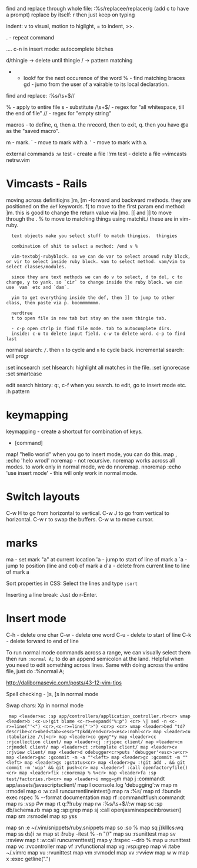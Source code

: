 find and replace through whole file: :%s/replacee/replacer/g (add c to have a prompt)
  replace by itself: r then just keep on typing


  indent: v to visual, motion to higlight, = to indent, >>.

  . - repeat command

  .... c-n in insert mode: autocomplete bitches

  d/thingie -> delete until thingie
  / -> pattern matching
  * - lookf for the next occurence of the word
  % - find matching braces
  gd - jumo from the user of a vairable to its local declaration.

  find and replace:
  :%s/\s\+$//

  % - apply to entire file
  s - substitute
  /\s\+$/ - regex for "all whitespace, till the end of file"
  // - regex for "empty string"

  macros - to define, q, then a. the nrecord, then to exit, q. then you have @a as the "saved macro". 

  m - mark.
  ` - move to mark with a.
  ' - move to mark with a.

  external commands
  :w test - create a file
  :!rm test - delete a file
  =vimcasts netrw.vim 

# Vimcasts  - Rails

  moving across definitiojns
  ]m, [m -forward and backward methods. they are positioned on the `def` keywords.
  f( to move to the first param
      end method: ]m. this is good to change the return value via ]mo.
      [[ and ]] to move through the .
      % to move to matching things using matchit./
      these are in vim-ruby.

      text objects make you select stuff to match thingies.  thingies

      combination of shit to select a method: /end v %

      vim-textobj-rubyblock. so we can do var to select around ruby block, or vir to select inside ruby block. vam to select method. vam/vim to select classes/modules.

      since they are text methods we can do v to select, d to del, c to change, y to yank. so `cir` to change inside the ruby block. we can use `vam` etc and `dam`.

      yim to get everything inside the def, then ]] to jump to other class, then paste via p. boommmmmmm.

      nerdtree
      t to open file in new tab but stay on the saem thingie tab.

      - c-p open ctrlp in find file mode. tab to autocomplete dirs.
      inside: c-u to delete input field. c-w to delete word. c-p to find last

  normal search: `/`. then `n` to cycle and `n` to cycle back. incremental search: will progr

  :set incsearch
  :set hlsearch: highlight all matches in the file.
  :set ignorecase
  :set smartcase

  edit search history:
  q:, c-f when you search. to edit, go to insert mode etc.
  :h pattern

# keymapping

  keymapping - create a shortcut for combination of keys. 

  * [command] 

  map! <f5> "hello world"<cr> when you go to insert mode, you can do this.
  map <leader>, :<c-u>echo 'helo wrodl'</cr>
  noremap - not recursive.
  noremap works across all modes. to work only in normal mode, we do nnoremap.
  nnoremap <s-v> :<c-u>echo 'use insert mode'<cr> - this will only work in normal mode.

# Switch layouts

C-w H to go from horizontal to vertical.
C-w J to go from vertical to horizontal.
C-w r to swap the buffers.
C-w w to move cursor.

# marks
  ma - set mark "a" at current location
  'a - jump to start of line of mark a
  `a - jump to position (line and col) of mark a
  d'a - delete from current line to line of mark a

Sort properties in CSS: Select the lines and type `:sort`

Inserting a line break: Just do r-Enter.

# Insert mode

C-h - delete one char
C-w - delete one word
C-u - delete to start of line
C-k - delete forward to end of line

To run normal mode commands across a range, we can visually select them then run `:normal A;` to do an append semicolon at the land. Helpful when you need to edit something across lines.
Same with doing across the entire file, just do :%normal A;

http://dalibornasevic.com/posts/43-12-vim-tips

Spell checking - ]s, [s in normal mode

Swap chars: Xp in normal mode

  `
  map <leader>ac :sp app/controllers/application_controller.rb<cr>
  vmap <leader>b :<c-u>!git blame <c-r>=expand("%:p") <cr> \| sed -n <c-r>=line("'<") <cr>,<c-r>=line("'>") <cr>p <cr>
  vmap <leader>bed "td?describe<cr>obed<tab><esc>"tpkdd/end<cr>o<esc>:nohl<cr>
  map <leader>cu :tabularize /\|<cr>
  map <leader>co ggvg"*y
  map <leader>cc :rjcollection client/
  map <leader>cj :rjspec client/
  map <leader>cm :rjmodel client/
  map <leader>ct :rtemplate client/
  map <leader>cv :rjview client/
  map <leader>d odebugger<cr>puts 'debugger'<esc>:w<cr>
  map <leader>gac :gcommit -m -a ""<left>
  map <leader>gc :gcommit -m ""<left>
  map <leader>gs :gstatus<cr>
  map <leader>gw :!git add . && git commit -m 'wip' && git push<cr>
  map <leader>f :call openfactoryfile()<cr>
  map <leader>fix :cnoremap % %<cr>
  map <leader>fa :sp test/factories.rb<cr>
  map <leader>i mmgg=g`m<cr>
  map <leader>j :commandt app/assets/javascripts<cr>client/
  map <leader>l oconsole.log 'debugging'<esc>:w<cr>
  map <leader>m :rmodel 
  map <leader>o :w<cr>:call runcurrentlineintest()<cr>
  map <leader>ra :%s/
  map <leader>rd :!bundle exec rspec % --format documentation<cr>
  map <leader>rf :commandtflush<cr>:commandt<cr>
  map <leader>rs :vsp <c-r>#<cr><c-w>w
  map <leader>rt q:?!ruby<cr><cr>
  map <leader>rw :%s/\s\+$//<cr>:w<cr>
  map <leader>sc :sp db/schema.rb<cr>
  map <leader>sg :sp<cr>:grep 
  map <leader>sj :call openjasminespecinbrowser()<cr>
  map <leader>sm :rsmodel 
  map <leader>sp yss<p>
  map <leader>sn :e ~/.vim/snippets/ruby.snippets<cr>
  map <leader>so :so %<cr>
  map <leader>sq j<c-v>}klllcs<esc>:wq<cr>
  map <leader>ss ds)i <esc>:w<cr>
  map <leader>st :!ruby -itest % -n "//"<left><left>
  map <leader>su :rsunittest 
  map <leader>sv :rsview 
  map <leader>t :w<cr>:call runcurrenttest()<cr>
  map <leader>y :!rspec --drb %<cr>
  map <leader>u :runittest<cr>
  map <leader>vc :rvcontroller<cr>
  map <leader>vf :rvfunctional<cr>
  map <leader>vg :vsp<cr>:grep 
  map <leader>vi :tabe ~/.vimrc<cr>
  map <leader>vu :rvunittest<cr>
  map <leader>vm :rvmodel<cr>
  map <leader>vv :rvview<cr>
  map <leader>w <c-w>w
  map <leader>x :exec getline(".")<cr>

